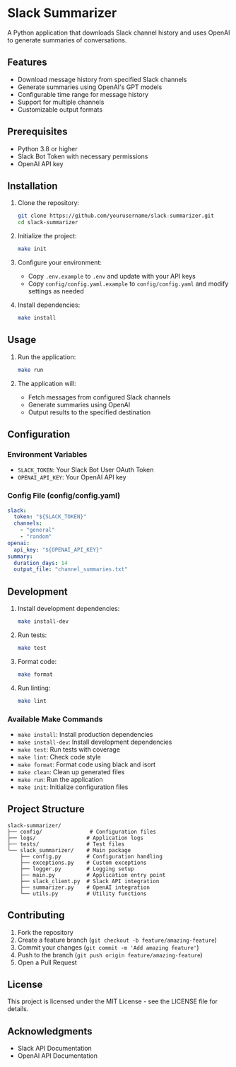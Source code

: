# Slack Summarizer

A Python application that downloads Slack channel history and uses OpenAI to generate summaries of conversations.

## Features

- Download message history from specified Slack channels
- Generate summaries using OpenAI's GPT models
- Configurable time range for message history
- Support for multiple channels
- Customizable output formats

## Prerequisites

- Python 3.8 or higher
- Slack Bot Token with necessary permissions
- OpenAI API key

## Installation

1. Clone the repository:
   ```bash
   git clone https://github.com/yourusername/slack-summarizer.git
   cd slack-summarizer
   ```

2. Initialize the project:
   ```bash
   make init
   ```

3. Configure your environment:
   - Copy `.env.example` to `.env` and update with your API keys
   - Copy `config/config.yaml.example` to `config/config.yaml` and modify settings as needed

4. Install dependencies:
   ```bash
   make install
   ```

## Usage

1. Run the application:
   ```bash
   make run
   ```

2. The application will:
   - Fetch messages from configured Slack channels
   - Generate summaries using OpenAI
   - Output results to the specified destination

## Configuration

### Environment Variables

- `SLACK_TOKEN`: Your Slack Bot User OAuth Token
- `OPENAI_API_KEY`: Your OpenAI API key

### Config File (config/config.yaml)

```yaml
slack:
  token: "${SLACK_TOKEN}"
  channels:
    - "general"
    - "random"
openai:
  api_key: "${OPENAI_API_KEY}"
summary:
  duration_days: 14
  output_file: "channel_summaries.txt"
```

## Development

1. Install development dependencies:
   ```bash
   make install-dev
   ```

2. Run tests:
   ```bash
   make test
   ```

3. Format code:
   ```bash
   make format
   ```

4. Run linting:
   ```bash
   make lint
   ```

### Available Make Commands

- `make install`: Install production dependencies
- `make install-dev`: Install development dependencies
- `make test`: Run tests with coverage
- `make lint`: Check code style
- `make format`: Format code using black and isort
- `make clean`: Clean up generated files
- `make run`: Run the application
- `make init`: Initialize configuration files

## Project Structure

```
slack-summarizer/
├── config/               # Configuration files
├── logs/                # Application logs
├── tests/               # Test files
└── slack_summarizer/    # Main package
    ├── config.py        # Configuration handling
    ├── exceptions.py    # Custom exceptions
    ├── logger.py        # Logging setup
    ├── main.py          # Application entry point
    ├── slack_client.py  # Slack API integration
    ├── summarizer.py    # OpenAI integration
    └── utils.py         # Utility functions
```

## Contributing

1. Fork the repository
2. Create a feature branch (`git checkout -b feature/amazing-feature`)
3. Commit your changes (`git commit -m 'Add amazing feature'`)
4. Push to the branch (`git push origin feature/amazing-feature`)
5. Open a Pull Request

## License

This project is licensed under the MIT License - see the LICENSE file for details.

## Acknowledgments

- Slack API Documentation
- OpenAI API Documentation